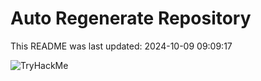 # Auto Regenerate Repository

This README was last updated: 2024-10-09 09:09:17

 ![TryHackMe](https://tryhackme.com/badge/533634)